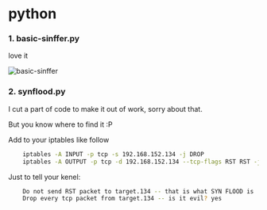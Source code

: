 # python


### 1. basic-sinffer.py

love it

![basic-sinffer](http://images2015.cnblogs.com/blog/392599/201604/392599-20160405174641984-1613090533.jpg)


### 2. synflood.py

I cut a part of code to make it out of work, sorry about that.

But you know where to find it :P

Add to your iptables like follow

```bash
    iptables -A INPUT -p tcp -s 192.168.152.134 -j DROP
    iptables -A OUTPUT -p tcp -d 192.168.152.134 --tcp-flags RST RST -j DROP
```

Just to tell your kenel:

```bash
    Do not send RST packet to target.134 -- that is what SYN FLOOD is
    Drop every tcp packet from target.134 -- is it evil? yes
```
